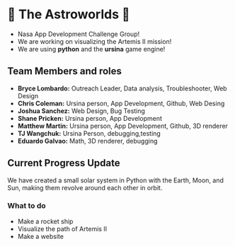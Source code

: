 # 🚀 The Astroworlds 🚀
- Nasa App Development Challenge Group! 
- We are working on visualizing the Artemis II mission! 
- We are using **python** and the **ursina** game engine!

## Team Members and roles
- **Bryce Lombardo:** 	Outreach Leader, Data analysis, Troubleshooter, Web Design
- **Chris Coleman:**	Ursina person, App Development, Github, Web Desing
- **Joshua Sanchez:**	Web Design, Bug Testing
- **Shane Pricken:**	Ursina person, App Development
- **Matthew Martin:**	Ursina person, App Development, Github, 3D renderer
- **TJ Wangchuk:**	Ursina Person, debugging,testing
- **Eduardo Galvao:**	Math, 3D renderer, debugging

## Current Progress Update
We have created a small solar system in Python with the Earth, Moon, and Sun, making them revolve around each other in orbit.

### What to do
- Make a rocket ship
- Visualize the path of Artemis II
- Make a website

